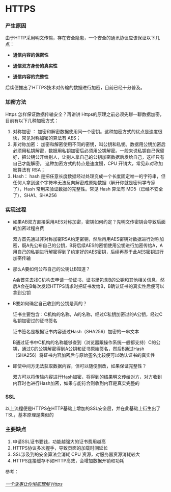 # HTTPS

### 产生原因

由于HTTP采用明文传输，存在安全隐患，一个安全的通讯协议应该保证以下几点：

- **通信内容的保密性**

- **通信双方身份的真实性**

- **通信内容的完整性**

后续便推出了HTTPS技术对传输的数据进行加密，目前已经十分普及。

### 加密方法

Https 怎样保证数据传输安全？再讲讲 Https的原理之前必须先聊一聊数据加密，目前有以下几种加密方式：

1. 对称加密 ： 加密和解密数据使用同一个密钥。这种加密方式的优点是速度很快，常见对称加密的算法有 AES；
2. 非对称加密： 加密和解密使用不同的密钥，叫公钥和私钥。数据用公钥加密后必须用私钥解密，数据用私钥加密后必须用公钥解密。一般来说私钥自己保留好，把公钥公开给别人，让别人拿自己的公钥加密数据后发给自己，这样只有自己才能解密。 这种加密方式的特点是速度慢，CPU 开销大，常见非对称加密算法有 RSA；
3. Hash： hash 是把任意长度数据经过处理变成一个长度固定唯一的字符串，但任何人拿到这个字符串无法反向解密成原始数据（解开你就是密码学专家了），Hash 常用来验证数据的完整性。常见 Hash 算法有 MD5（已经不安全了）、SHA1、SHA256

### 实现过程

- 如果AB双方直接采用AES对称加密，密钥如何约定？先明文传密钥会导致后面的加密过程白费

  双方首先通过非对称加密RSA约定密钥，然后再用AES密钥对数据进行对称加密，既A先公布自己的公钥，B将后续AES的密钥使用公钥进行加密传给A，A用自己的私钥进行解密得到了约定好的AES密钥，后续再基于此AES密钥进行加密传输

- 那么A要如何公布自己的公钥让B知道？

  A会首先去找C机构去申请一份证书，证书里包含B的公钥和其他相关信息，然后A会在B每次发起HTTPS请求时把证书发给B，B确认证书的真实性后便可以拿到公钥

- B要如何确定自己收到的公钥是真的？

  证书主要包含：C机构的名称，A的名称，经过C私钥加密过的A公钥，经过C私钥加密过的证书签名

  证书签名是根据证书内容通过Hash（SHA256）加密的一串文本

  B通过证书中C机构的名称能够查到（浏览器跟操作系统一般都支持）C的公钥，通过C的公钥解密得到A公钥和证书原始签名，然后B通过Hash（SHA256）将证书内容加密后与原始签名比较便可以确认证书的真实性

- 即使中间方无法获取数据内容，但可以随便删改，如果保证完整性？

  双方可以将传输内容进行Hash加密，将得到的结果明文传给对方，对方收到内容时也进行Hash加密，如果与能符合则收到内容是真实完整的

### SSL

以上流程便是HTTPS在HTTP基础上增加的SSL安全层，并在此基础上衍生出了TSL，基本原理是类似的

### 主要缺点

1. 申请SSL证书要钱，功能越强大的证书费用越高
2. HTTPS协议多次握手，导致页面的加载时间延长
3. SSL涉及到的安全算法会消耗 CPU 资源，对服务器资源消耗较大
4. HTTPS连接缓存不如HTTP高效，会增加数据开销和功耗





参考：

###### [一个故事让你彻底理解 Https](https://zhuanlan.zhihu.com/p/31880655)



